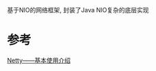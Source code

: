 

基于NIO的网络框架, 封装了Java NIO复杂的底层实现




# 参考

[Netty——基本使用介绍](https://blog.csdn.net/haoyuyang/article/details/53243785)